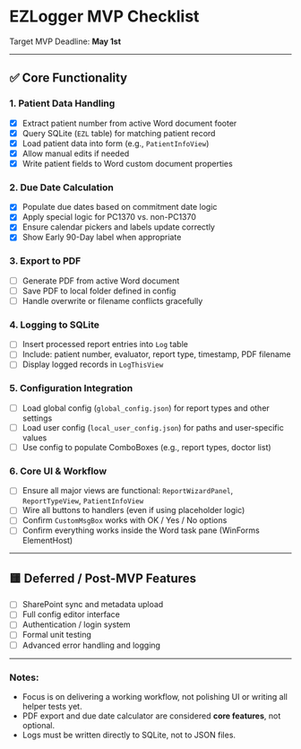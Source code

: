 # EZLogger MVP Checklist

Target MVP Deadline: **May 1st**

---

## ✅ Core Functionality

### 1. Patient Data Handling

- [X] Extract patient number from active Word document footer
- [X] Query SQLite (`EZL` table) for matching patient record
- [X] Load patient data into form (e.g., `PatientInfoView`)
- [X] Allow manual edits if needed
- [X] Write patient fields to Word custom document properties

### 2. Due Date Calculation

- [X] Populate due dates based on commitment date logic
- [X] Apply special logic for PC1370 vs. non-PC1370
- [X] Ensure calendar pickers and labels update correctly
- [X] Show Early 90-Day label when appropriate

### 3. Export to PDF

- [ ] Generate PDF from active Word document
- [ ] Save PDF to local folder defined in config
- [ ] Handle overwrite or filename conflicts gracefully

### 4. Logging to SQLite

- [ ] Insert processed report entries into `Log` table
- [ ] Include: patient number, evaluator, report type, timestamp, PDF filename
- [ ] Display logged records in `LogThisView`

### 5. Configuration Integration

- [ ] Load global config (`global_config.json`) for report types and other settings
- [ ] Load user config (`local_user_config.json`) for paths and user-specific values
- [ ] Use config to populate ComboBoxes (e.g., report types, doctor list)

### 6. Core UI & Workflow

- [ ] Ensure all major views are functional: `ReportWizardPanel`, `ReportTypeView`, `PatientInfoView`
- [ ] Wire all buttons to handlers (even if using placeholder logic)
- [ ] Confirm `CustomMsgBox` works with OK / Yes / No options
- [ ] Confirm everything works inside the Word task pane (WinForms ElementHost)

---

## 🟨 Deferred / Post-MVP Features

- [ ] SharePoint sync and metadata upload
- [ ] Full config editor interface
- [ ] Authentication / login system
- [ ] Formal unit testing
- [ ] Advanced error handling and logging

---

### Notes:

- Focus is on delivering a working workflow, not polishing UI or writing all helper tests yet.
- PDF export and due date calculator are considered **core features**, not optional.
- Logs must be written directly to SQLite, not to JSON files.
